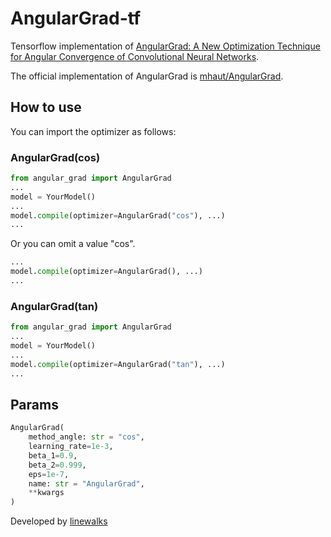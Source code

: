 # AngularGrad-tf

Tensorflow implementation of [AngularGrad: A New Optimization Technique for Angular Convergence of Convolutional Neural Networks](http://arxiv.org/abs/2105.10190).

The official implementation of AngularGrad is [mhaut/AngularGrad](https://github.com/mhaut/AngularGrad).

## How to use

You can import the optimizer as follows:

### AngularGrad(cos)
```python
from angular_grad import AngularGrad
...
model = YourModel()
...
model.compile(optimizer=AngularGrad("cos"), ...)
...
```

Or you can omit a value "cos".
```python
...
model.compile(optimizer=AngularGrad(), ...)
...
```

### AngularGrad(tan)
```python
from angular_grad import AngularGrad
...
model = YourModel()
...
model.compile(optimizer=AngularGrad("tan"), ...)
...
```


## Params
```python
AngularGrad(
    method_angle: str = "cos",
    learning_rate=1e-3,
    beta_1=0.9,
    beta_2=0.999,
    eps=1e-7,
    name: str = "AngularGrad",
    **kwargs
)
```

Developed by [linewalks](linewalks.com)
